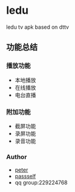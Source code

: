 # ledu
ledu tv apk based on dttv

## 功能总结

### 播放功能
* 本地播放
* 在线播放
* 电台直播

### 附加功能
* 截屏功能
* 录屏功能
* 录音功能

### Author
* [peter](https://github.com/peterfuture)
* [passself](https://github.com/passself)
* qq group:229224768
